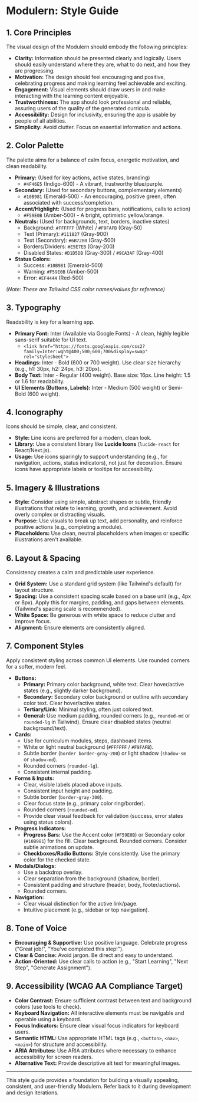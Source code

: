 # Modulern: Style Guide

## 1. Core Principles

The visual design of the Modulern should embody the following principles:

* **Clarity:** Information should be presented clearly and logically. Users should easily understand where they are, what to do next, and how they are progressing.
* **Motivation:** The design should feel encouraging and positive, celebrating progress and making learning feel achievable and exciting.
* **Engagement:** Visual elements should draw users in and make interacting with the learning content enjoyable.
* **Trustworthiness:** The app should look professional and reliable, assuring users of the quality of the generated curricula.
* **Accessibility:** Design for inclusivity, ensuring the app is usable by people of all abilities.
* **Simplicity:** Avoid clutter. Focus on essential information and actions.

## 2. Color Palette

The palette aims for a balance of calm focus, energetic motivation, and clean readability.

* **Primary:** (Used for key actions, active states, branding)
    * `#4F46E5` (Indigo-600) - A vibrant, trustworthy blue/purple.
* **Secondary:** (Used for secondary buttons, complementary elements)
    * `#10B981` (Emerald-500) - An encouraging, positive green, often associated with success/completion.
* **Accent/Highlight:** (Used for progress bars, notifications, calls to action)
    * `#F59E0B` (Amber-500) - A bright, optimistic yellow/orange.
* **Neutrals:** (Used for backgrounds, text, borders, inactive states)
    * Background: `#FFFFFF` (White) / `#F9FAFB` (Gray-50)
    * Text (Primary): `#111827` (Gray-900)
    * Text (Secondary): `#6B7280` (Gray-500)
    * Borders/Dividers: `#E5E7EB` (Gray-200)
    * Disabled States: `#D1D5DB` (Gray-300) / `#9CA3AF` (Gray-400)
* **Status Colors:**
    * Success: `#10B981` (Emerald-500)
    * Warning: `#F59E0B` (Amber-500)
    * Error: `#EF4444` (Red-500)

*(Note: These are Tailwind CSS color names/values for reference)*

## 3. Typography

Readability is key for a learning app.

* **Primary Font:** Inter (Available via Google Fonts) - A clean, highly legible sans-serif suitable for UI text.
    * `<link href="https://fonts.googleapis.com/css2?family=Inter:wght@400;500;600;700&display=swap" rel="stylesheet">`
* **Headings:** Inter - Bold (600 or 700 weight). Use clear size hierarchy (e.g., h1: 30px, h2: 24px, h3: 20px).
* **Body Text:** Inter - Regular (400 weight). Base size: 16px. Line height: 1.5 or 1.6 for readability.
* **UI Elements (Buttons, Labels):** Inter - Medium (500 weight) or Semi-Bold (600 weight).

## 4. Iconography

Icons should be simple, clear, and consistent.

* **Style:** Line icons are preferred for a modern, clean look.
* **Library:** Use a consistent library like **Lucide Icons** (`lucide-react` for React/Next.js).
* **Usage:** Use icons sparingly to support understanding (e.g., for navigation, actions, status indicators), not just for decoration. Ensure icons have appropriate labels or tooltips for accessibility.

## 5. Imagery & Illustrations

* **Style:** Consider using simple, abstract shapes or subtle, friendly illustrations that relate to learning, growth, and achievement. Avoid overly complex or distracting visuals.
* **Purpose:** Use visuals to break up text, add personality, and reinforce positive actions (e.g., completing a module).
* **Placeholders:** Use clean, neutral placeholders when images or specific illustrations aren't available.

## 6. Layout & Spacing

Consistency creates a calm and predictable user experience.

* **Grid System:** Use a standard grid system (like Tailwind's default) for layout structure.
* **Spacing:** Use a consistent spacing scale based on a base unit (e.g., 4px or 8px). Apply this for margins, padding, and gaps between elements. (Tailwind's spacing scale is recommended).
* **White Space:** Be generous with white space to reduce clutter and improve focus.
* **Alignment:** Ensure elements are consistently aligned.

## 7. Component Styles

Apply consistent styling across common UI elements. Use rounded corners for a softer, modern feel.

* **Buttons:**
    * **Primary:** Primary color background, white text. Clear hover/active states (e.g., slightly darker background).
    * **Secondary:** Secondary color background or outline with secondary color text. Clear hover/active states.
    * **Tertiary/Link:** Minimal styling, often just colored text.
    * **General:** Use medium padding, rounded corners (e.g., `rounded-md` or `rounded-lg` in Tailwind). Ensure clear disabled states (neutral background/text).
* **Cards:**
    * Use for curriculum modules, steps, dashboard items.
    * White or light neutral background (`#FFFFFF` / `#F9FAFB`).
    * Subtle border (`border border-gray-200`) or light shadow (`shadow-sm` or `shadow-md`).
    * Rounded corners (`rounded-lg`).
    * Consistent internal padding.
* **Forms & Inputs:**
    * Clear, visible labels placed above inputs.
    * Consistent input height and padding.
    * Subtle border (`border-gray-300`).
    * Clear focus state (e.g., primary color ring/border).
    * Rounded corners (`rounded-md`).
    * Provide clear visual feedback for validation (success, error states using status colors).
* **Progress Indicators:**
    * **Progress Bars:** Use the Accent color (`#F59E0B`) or Secondary color (`#10B981`) for the fill. Clear background. Rounded corners. Consider subtle animations on update.
    * **Checkboxes/Radio Buttons:** Style consistently. Use the primary color for the checked state.
* **Modals/Dialogs:**
    * Use a backdrop overlay.
    * Clear separation from the background (shadow, border).
    * Consistent padding and structure (header, body, footer/actions).
    * Rounded corners.
* **Navigation:**
    * Clear visual distinction for the active link/page.
    * Intuitive placement (e.g., sidebar or top navigation).

## 8. Tone of Voice

* **Encouraging & Supportive:** Use positive language. Celebrate progress ("Great job!", "You've completed this step!").
* **Clear & Concise:** Avoid jargon. Be direct and easy to understand.
* **Action-Oriented:** Use clear calls to action (e.g., "Start Learning", "Next Step", "Generate Assignment").

## 9. Accessibility (WCAG AA Compliance Target)

* **Color Contrast:** Ensure sufficient contrast between text and background colors (use tools to check).
* **Keyboard Navigation:** All interactive elements must be navigable and operable using a keyboard.
* **Focus Indicators:** Ensure clear visual focus indicators for keyboard users.
* **Semantic HTML:** Use appropriate HTML tags (e.g., `<button>`, `<nav>`, `<main>`) for structure and accessibility.
* **ARIA Attributes:** Use ARIA attributes where necessary to enhance accessibility for screen readers.
* **Alternative Text:** Provide descriptive alt text for meaningful images.

---

This style guide provides a foundation for building a visually appealing, consistent, and user-friendly Modulern. Refer back to it during development and design iterations.
